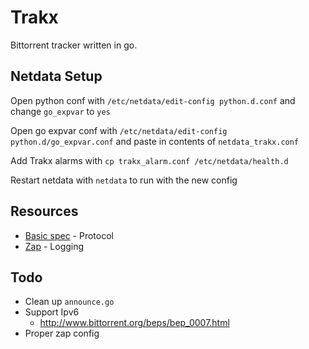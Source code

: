 # Trakx

Bittorrent tracker written in go.

## Netdata Setup

Open python conf with `/etc/netdata/edit-config python.d.conf` and change `go_expvar` to `yes`

Open go expvar conf with `/etc/netdata/edit-config python.d/go_expvar.conf` and paste in contents of `netdata_trakx.conf`

Add Trakx alarms with `cp trakx_alarm.conf /etc/netdata/health.d`

Restart netdata with `netdata` to run with the new config

## Resources

* [Basic spec](https://wiki.theory.org/index.php/BitTorrentSpecification) - Protocol
* [Zap](https://godoc.org/go.uber.org/zap) - Logging

## Todo

* Clean up `announce.go`
* Support Ipv6
  * http://www.bittorrent.org/beps/bep_0007.html
* Proper zap config

